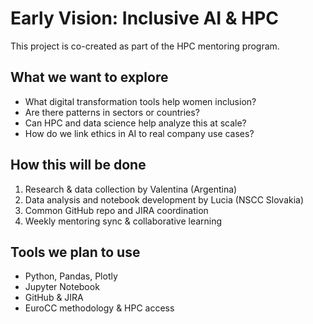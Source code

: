 # Early Vision: Inclusive AI & HPC

This project is co-created as part of the HPC mentoring program.

## What we want to explore

- What digital transformation tools help women inclusion?
- Are there patterns in sectors or countries?
- Can HPC and data science help analyze this at scale?
- How do we link ethics in AI to real company use cases?

## How this will be done

1. Research & data collection by Valentina (Argentina)
2. Data analysis and notebook development by Lucia (NSCC Slovakia)
3. Common GitHub repo and JIRA coordination
4. Weekly mentoring sync & collaborative learning

## Tools we plan to use

- Python, Pandas, Plotly
- Jupyter Notebook
- GitHub & JIRA
- EuroCC methodology & HPC access
